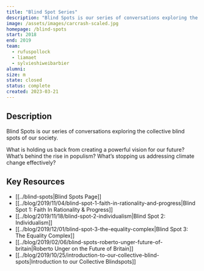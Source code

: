 ```yaml
---
title: "Blind Spot Series"
description: "Blind Spots is our series of conversations exploring the collective blind spots of our society."
image: /assets/images/carcrash-scaled.jpg
homepage: /blind-spots
start: 2018
end: 2019
team:
  - rufuspollock
  - liamaet
  - sylvieshiweibarbier
alumni:
size: m
state: closed
status: complete
created: 2023-03-21
---
```


## Description

Blind Spots is our series of conversations exploring the collective blind spots of our society.  
  
What is holding us back from creating a powerful vision for our future? What’s behind the rise in populism? What’s stopping us addressing climate change effectively?

## Key Resources

- [[../blind-spots|Blind Spots Page]]
- [[../blog/2019/11/04/blind-spot-1-faith-in-rationality-and-progress|Blind Spot 1: Faith In Rationality & Progress]]
- [[../blog/2019/11/18/blind-spot-2-individualism|Blind Spot 2: Individualism]]
- [[../blog/2019/12/01/blind-spot-3-the-equality-complex|Blind Spot 3: The Equality Complex]]
- [[../blog/2019/02/06/blind-spots-roberto-unger-future-of-britain|Roberto Unger on the Future of Britain]]
- [[../blog/2019/10/25/introduction-to-our-collective-blind-spots|Introduction to our Collective Blindspots]]



